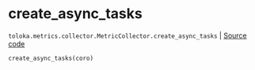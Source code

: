 # create_async_tasks
`toloka.metrics.collector.MetricCollector.create_async_tasks` | [Source code](https://github.com/Toloka/toloka-kit/blob/v0.1.26/src/metrics/collector.py#L66)

```python
create_async_tasks(coro)
```

